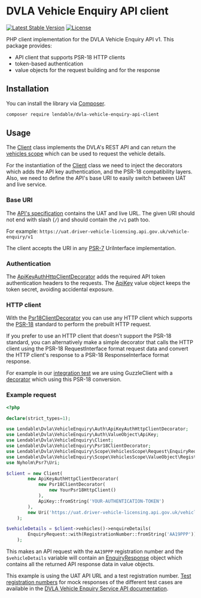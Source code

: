 DVLA Vehicle Enquiry API client
====

[![Latest Stable Version](https://poser.pugx.org/lendable/dvla-vehicle-enquiry-api-client/v/stable)](https://packagist.org/packages/lendable/dvla-vehicle-enquiry-api-client)
[![License](https://poser.pugx.org/lendable/dvla-vehicle-enquiry-api-client/license)](https://packagist.org/packages/lendable/dvla-vehicle-enquiry-api-client)

PHP client implementation for the DVLA Vehicle Enquiry API v1. This package provides:
- API client that supports PSR-18 HTTP clients
- token-based authentication
- value objects for the request building and for the response

## Installation
You can install the library via [Composer](https://getcomposer.org/).

```bash
composer require lendable/dvla-vehicle-enquiry-api-client
```

## Usage

The [Client](https://github.com/Lendable/dvla-vehicle-enquiry-api-client/blob/main/src/Client.php) class implements the 
DVLA's REST API and can return the [vehicles scope](https://github.com/Lendable/dvla-vehicle-enquiry-api-client/blob/main/src/Scope/VehiclesScope/VehiclesScope.php) which can be used to request the 
vehicle details.

For the instantiation of the [Client](https://github.com/Lendable/dvla-vehicle-enquiry-api-client/blob/main/src/Client.php) class 
we need to inject the decorators which adds the API key authentication, and the PSR-18 compatibility layers.
Also, we need to define the API's base URI to easily switch between UAT and live service.

### Base URI

The [API's specification](https://developer-portal.driver-vehicle-licensing.api.gov.uk/apis/vehicle-enquiry-service/v1.1.0-vehicle-enquiry-service.html#vehicle-enquiry-api) contains the UAT and live URL.
The given URI should not end with slash (`/`) and should contain the `/v1` path too.

For example: `https://uat.driver-vehicle-licensing.api.gov.uk/vehicle-enquiry/v1`

The client accepts the URI in any [PSR-7](https://www.php-fig.org/psr/psr-7/) UriInterface implementation.

### Authentication

The [ApiKeyAuthHttpClientDecorator](https://github.com/Lendable/dvla-vehicle-enquiry-api-client/blob/main/src/Auth/ApiKeyAuthHttpClientDecorator.php) adds the required 
API token authentication headers to the requests.
The [ApiKey](https://github.com/Lendable/dvla-vehicle-enquiry-api-client/blob/main/src/Auth/ValueObject/ApiKey.php) value 
object keeps the token secret, avoiding accidental exposure.

### HTTP client

With the [Psr18ClientDecorator](https://github.com/Lendable/dvla-vehicle-enquiry-api-client/blob/main/src/Psr18ClientDecorator.php)
you can use any HTTP client which supports the [PSR-18](https://www.php-fig.org/psr/psr-18/) standard to perform the prebuilt HTTP request. 

If you prefer to use an HTTP client that doesn't support the PSR-18 standard, you can alternatively make a simple decorator that calls the HTTP client 
using the PSR-18 RequestInterface format request data and convert the HTTP client's response to a PSR-18 ResponseInterface format response.

For example in our [integration test](https://github.com/Lendable/dvla-vehicle-enquiry-api-client/blob/main/tests/Integration/ClientTest.php) 
we are using GuzzleClient with a [decorator](https://github.com/Lendable/dvla-vehicle-enquiry-api-client/blob/main/tests/Integration/Tool/GuzzlePsr18ClientDecorator.php) which using this PSR-18 conversion.

### Example request

```php
<?php

declare(strict_types=1);

use Lendable\Dvla\VehicleEnquiry\Auth\ApiKeyAuthHttpClientDecorator;
use Lendable\Dvla\VehicleEnquiry\Auth\ValueObject\ApiKey;
use Lendable\Dvla\VehicleEnquiry\Client;
use Lendable\Dvla\VehicleEnquiry\Psr18ClientDecorator;
use Lendable\Dvla\VehicleEnquiry\Scope\VehiclesScope\Request\EnquiryRequest;
use Lendable\Dvla\VehicleEnquiry\Scope\VehiclesScope\ValueObject\RegistrationNumber;
use Nyholm\Psr7\Uri;

$client = new Client(
        new ApiKeyAuthHttpClientDecorator(
            new Psr18ClientDecorator(
                new YourPsr18HttpClient()
            ),
            ApiKey::fromString('YOUR-AUTHENTICATION-TOKEN')
        ),
        new Uri('https://uat.driver-vehicle-licensing.api.gov.uk/vehicle-enquiry/v1')
    );

$vehicleDetails = $client->vehicles()->enquireDetails(
        EnquiryRequest::with(RegistrationNumber::fromString('AA19PPP'))
    );
```

This makes an API request with the `AA19PPP` registration number and the `$vehicleDetails` variable will contain an
[EnquiryResponse](https://github.com/Lendable/dvla-vehicle-enquiry-api-client/tree/main/src/Scope/VehiclesScope/Response) object 
which contains all the returned API response data in value objects.

This example is using the UAT API URL and a test registration number. [Test registration numbers](https://developer-portal.driver-vehicle-licensing.api.gov.uk/apis/vehicle-enquiry-service/mock-responses.html#test-vrns)
for mock responses of the different test cases are available in the [DVLA Vehicle Enquiry Service API documentation](https://developer-portal.driver-vehicle-licensing.api.gov.uk/apis/vehicle-enquiry-service/vehicle-enquiry-service-description.html#vehicle-enquiry-service-api).

